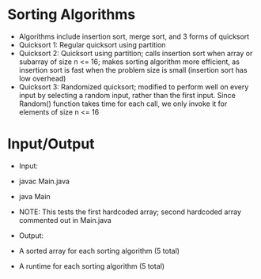 # Sorting Algorithms
- Algorithms include insertion sort, merge sort, and 3 forms of quicksort
- Quicksort 1: Regular quicksort using partition
- Quicksort 2: Quicksort using partition; calls insertion sort when array or subarray of size n <= 16; makes sorting algorithm more efficient, as insertion sort is fast when the problem size is small (insertion sort has low overhead)
- Quicksort 3: Randomized quicksort; modified to perform well on every input by selecting a random input, rather than the first input. Since Random() function takes time for each call, we only invoke it for elements of size n <= 16

# Input/Output

- Input:
- javac Main.java
- java Main

- NOTE: This tests the first hardcoded array; second hardcoded array commented out in Main.java

- Output:
- A sorted array for each sorting algorithm (5 total)
- A runtime for each sorting algorithm (5 total)